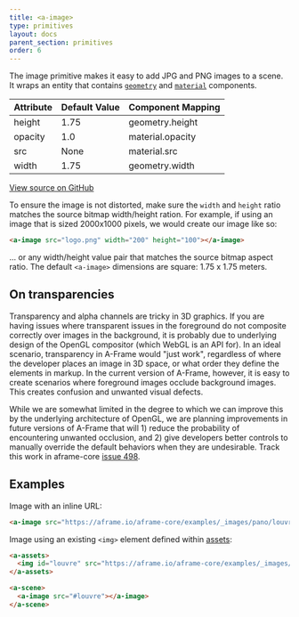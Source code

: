 ```yaml
---
title: <a-image>
type: primitives
layout: docs
parent_section: primitives
order: 6
---
```


The image primitive makes it easy to add JPG and PNG images to a scene. It wraps an entity that contains [`geometry`](../components/geometry.html) and [`material`](../components/material.html) components.

| Attribute | Default Value  | Component Mapping |
| --------- | -------------- | ----------------- |
| height    | 1.75           | geometry.height   |
| opacity   | 1.0            | material.opacity  |
| src       | None           | material.src      |
| width     | 1.75           | geometry.width    |

[View source on GitHub](https://github.com/aframevr/aframe/blob/master/elements/templates/a-image.html)

To ensure the image is not distorted, make sure the `width` and `height` ratio matches the source bitmap width/height ration. For example, if using an image that is sized 2000x1000 pixels, we would create our image like so:

```html
<a-image src="logo.png" width="200" height="100"></a-image>
```
... or any width/height value pair that matches the source bitmap aspect ratio. The default `<a-image>` dimensions are square: 1.75 x 1.75 meters.

## On transparencies

Transparency and alpha channels are tricky in 3D graphics. If you are having issues where transparent issues in the foreground do not composite correctly over images in the background, it is probably due to underlying design of the OpenGL compositor (which WebGL is an API for). In an ideal scenario, transparency in A-Frame would "just work", regardless of where the developer places an image in 3D space, or what order they define the elements in markup. In the current version of A-Frame, however, it is easy to create scenarios where foreground images occlude background images. This creates confusion and unwanted visual defects.

While we are somewhat limited in the degree to which we can improve this by the underlying architecture of OpenGL, we are planning improvements in future versions of A-Frame that will 1) reduce the probability of encountering unwanted occlusion, and 2) give developers better controls to manually override the default behaviors when they are undesirable. Track this work in aframe-core [issue 498](https://github.com/aframevr/aframe-core/issues/498).

## Examples

Image with an inline URL:

```html
<a-image src="https://aframe.io/aframe-core/examples/_images/pano/louvre.jpg"></a-image>
```

Image using an existing `<img>` element defined within [assets](../core/assets.html):

```html
<a-assets>
  <img id="louvre" src="https://aframe.io/aframe-core/examples/_images/pano/louvre.jpg">
</a-assets>

<a-scene>
  <a-image src="#louvre"></a-image>
</a-scene>
```
